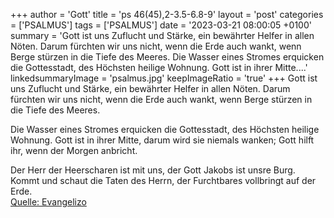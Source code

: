 +++
author = 'Gott'
title = 'ps 46(45),2-3.5-6.8-9'
layout = 'post'
categories = ['PSALMUS']
tags = ['PSALMUS']
date = '2023-03-21 08:00:05 +0100'
summary = 'Gott ist uns Zuflucht und Stärke, ein bewährter Helfer in allen Nöten. Darum fürchten wir uns nicht, wenn die Erde auch wankt, wenn Berge stürzen in die Tiefe des Meeres.  Die Wasser eines Stromes erquicken die Gottesstadt, des Höchsten heilige Wohnung. Gott ist in ihrer Mitte....'
linkedsummaryImage = 'psalmus.jpg'
keepImageRatio = 'true'
+++
Gott ist uns Zuflucht und Stärke,
ein bewährter Helfer in allen Nöten.
Darum fürchten wir uns nicht, wenn die Erde auch wankt,
wenn Berge stürzen in die Tiefe des Meeres.

Die Wasser eines Stromes erquicken die Gottesstadt,
des Höchsten heilige Wohnung.
Gott ist in ihrer Mitte, darum wird sie niemals wanken;
Gott hilft ihr, wenn der Morgen anbricht.<!--more-->

Der Herr der Heerscharen ist mit uns,
der Gott Jakobs ist unsre Burg.
Kommt und schaut die Taten des Herrn,
der Furchtbares vollbringt auf der Erde.<br> [Quelle: Evangelizo](https://evangeliumtagfuertag.org/DE/gospel)